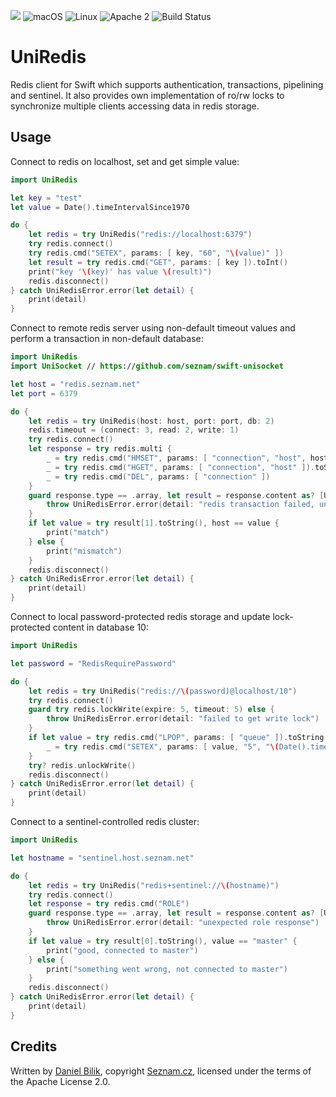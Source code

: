 ![](https://img.shields.io/badge/Swift-4.1-orange.svg?style=flat)
![macOS](https://img.shields.io/badge/os-macOS-green.svg?style=flat)
![Linux](https://img.shields.io/badge/os-linux-green.svg?style=flat)
![Apache 2](https://img.shields.io/badge/license-Apache2-blue.svg?style=flat)
![Build Status](https://travis-ci.com/seznam/swift-uniredis.svg?branch=master)

# UniRedis

Redis client for Swift which supports authentication, transactions, pipelining
and sentinel. It also provides own implementation of ro/rw locks to synchronize
multiple clients accessing data in redis storage.

## Usage

Connect to redis on localhost, set and get simple value:

```swift
import UniRedis

let key = "test"
let value = Date().timeIntervalSince1970

do {
	let redis = try UniRedis("redis://localhost:6379")
	try redis.connect()
	try redis.cmd("SETEX", params: [ key, "60", "\(value)" ])
	let result = try redis.cmd("GET", params: [ key ]).toInt()
	print("key '\(key)' has value \(result)")
	redis.disconnect()
} catch UniRedisError.error(let detail) {
	print(detail)
}
```

Connect to remote redis server using non-default timeout values and perform a
transaction in non-default database:

```swift
import UniRedis
import UniSocket // https://github.com/seznam/swift-unisocket

let host = "redis.seznam.net"
let port = 6379

do {
	let redis = try UniRedis(host: host, port: port, db: 2)
	redis.timeout = (connect: 3, read: 2, write: 1)
	try redis.connect()
	let response = try redis.multi {
		_ = try redis.cmd("HMSET", params: [ "connection", "host", host, "port", "\(port)" ])
		_ = try redis.cmd("HGET", params: [ "connection", "host" ]).toString()
		_ = try redis.cmd("DEL", params: [ "connection" ])
	}
	guard response.type == .array, let result = response.content as? [UniRedisResponse], result.count == 3 else {
		throw UniRedisError.error(detail: "redis transaction failed, unexpected response")
	}
	if let value = try result[1].toString(), host == value {
		print("match")
	} else {
		print("mismatch")
	}
	redis.disconnect()
} catch UniRedisError.error(let detail) {
	print(detail)
}
```

Connect to local password-protected redis storage and update lock-protected
content in database 10:

```swift
import UniRedis

let password = "RedisRequirePassword"

do {
	let redis = try UniRedis("redis://\(password)@localhost/10")
	try redis.connect()
	guard try redis.lockWrite(expire: 5, timeout: 5) else {
		throw UniRedisError.error(detail: "failed to get write lock")
	}
	if let value = try redis.cmd("LPOP", params: [ "queue" ]).toString() {
		_ = try redis.cmd("SETEX", params: [ value, "5", "\(Date().timeIntervalSince1970)" ])
	}
	try? redis.unlockWrite()
	redis.disconnect()
} catch UniRedisError.error(let detail) {
	print(detail)
}
```

Connect to a sentinel-controlled redis cluster:

```swift
import UniRedis

let hostname = "sentinel.host.seznam.net"

do {
	let redis = try UniRedis("redis+sentinel://\(hostname)")
	try redis.connect()
	let response = try redis.cmd("ROLE")
	guard response.type == .array, let result = response.content as? [UniRedisResponse], result.count == 3 else {
		throw UniRedisError.error(detail: "unexpected role response")
	}
	if let value = try result[0].toString(), value == "master" {
		print("good, connected to master")
	} else {
		print("something went wrong, not connected to master")
	}
	redis.disconnect()
} catch UniRedisError.error(let detail) {
	print(detail)
}
```

## Credits

Written by [Daniel Bilik](https://github.com/ddbilik/), copyright [Seznam.cz](https://onas.seznam.cz/en/), licensed under the terms of the Apache License 2.0.
